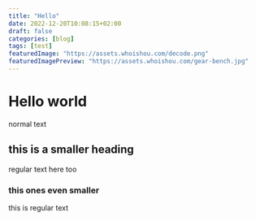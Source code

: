 ```yaml
---
title: "Hello"
date: 2022-12-20T10:08:15+02:00
draft: false
categories: [blog]
tags: [test]
featuredImage: "https://assets.whoishou.com/decode.png"
featuredImagePreview: "https://assets.whoishou.com/gear-bench.jpg"
---
```


# Hello world
normal text
## this is a smaller heading
regular text here too
### this ones even smaller
this is regular text
